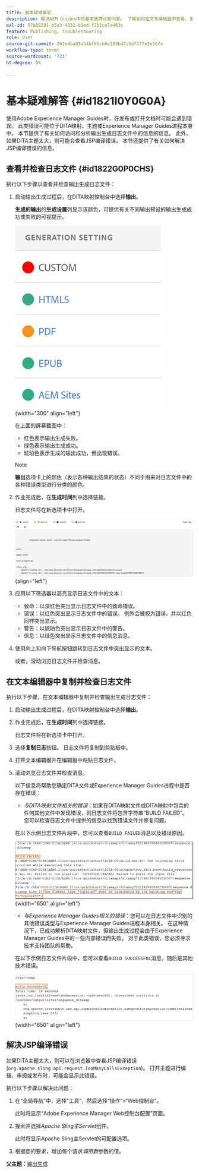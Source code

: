 ```yaml
---
title: 基本疑难解答
description: 解决AEM Guides中的基本故障诊断问题。 了解如何在文本编辑器中查看、复制和检查日志文件并解决JSP编译错误。
exl-id: 57b88291-b5a3-4931-b3ed-f2b2ce7a463c
feature: Publishing, Troubleshooting
role: User
source-git-commit: 262edba89ab4bf65cb6e109bd7c5df177e2e56fe
workflow-type: tm+mt
source-wordcount: '721'
ht-degree: 0%

---
```


# 基本疑难解答 {#id1821I0Y0G0A}

使用Adobe Experience Manager Guides时，在发布或打开文档时可能会遇到错误。 此类错误可能位于DITA映射、主题或Experience Manager Guides进程本身中。 本节提供了有关如何访问和分析输出生成日志文件中的信息的信息。 此外，如果DITA主题太大，则可能会查看JSP编译错误。 本节还提供了有关如何解决JSP编译错误的信息。

## 查看并检查日志文件 {#id1822G0P0CHS}

执行以下步骤以查看并检查输出生成日志文件：

1. 启动输出生成过程后，在DITA映射控制台中选择&#x200B;**输出**。

   **生成的输出**&#x200B;的&#x200B;**生成设置**&#x200B;列显示该颜色，可提供有关不同输出预设的输出生成成功或失败的可视提示。

   ![](images/output-general-settings-new.png){width="300" align="left"}

   在上面的屏幕截图中：

   - 红色表示输出生成失败。
   - 绿色表示输出生成成功。
   - 琥珀色表示生成的输出成功，但出现错误。

   >[!NOTE]
   >
   > **输出**&#x200B;选项卡上的颜色（表示各种输出结果的状态）不同于用来对日志文件中的各种错误类型进行分类的颜色。

1. 作业完成后，在&#x200B;**生成时间**&#x200B;列中选择链接。

   日志文件将在新选项卡中打开。

   ![](images/log-file-new.png){align="left"}

1. 应用以下筛选器以高亮显示日志文件中的文本：
   - 致命：以深红色突出显示日志文件中的致命错误。
   - 错误：以红色突出显示日志文件中的错误。 例外会被视为错误，并以红色同样突出显示。
   - 警告：以琥珀色突出显示日志文件中的警告。
   - 信息：以绿色突出显示日志文件中的信息消息。

1. 使用向上和向下导航按钮跳转到日志文件中突出显示的文本。

   或者，滚动浏览日志文件并检查消息。


## 在文本编辑器中复制并检查日志文件

执行以下步骤，在文本编辑器中复制并检查输出生成日志文件：

1. 启动输出生成过程后，在DITA映射控制台中选择&#x200B;**输出**。

1. 作业完成后，在&#x200B;**生成时间**&#x200B;列中选择链接。

   日志文件将在新选项卡中打开。

1. 选择&#x200B;**复制日志**&#x200B;按钮。 日志文件将复制到剪贴板中。
1. 打开文本编辑器并在编辑器中粘贴日志文件。

1. 滚动浏览日志文件并检查消息。

   以下信息将帮助您确定DITA文件或Experience Manager Guides进程中是否存在错误：

   - *与DITA映射文件相关的错误*：如果在DITA映射文件或DITA映射中包含的任何其他文件中发现错误，则日志文件将包含字符串“BUILD FAILED”。 您可以检查日志文件中提供的信息以找到错误文件并修复问题。

   在以下示例日志文件片段中，您可以查看`BUILD FAILED`消息以及错误原因。

   ![](images/dita-error-in-log-file.png){width="650" align="left"}

   - *与Experience Manager Guides相关的错误*：您可以在日志文件中识别的其他错误类型与Experience Manager Guides进程本身相关。 在这种情况下，已成功解析DITA映射文件，但输出生成过程会由于Experience Manager Guides中的一些内部错误而失败。 对于此类错误，您必须寻求技术支持团队的帮助。

   在以下示例日志文件片段中，您可以查看`BUILD SUCCESSFUL`消息，随后是其他技术错误。

   ![](images/process-error-in-log-file.png){width="650" align="left"}


## 解决JSP编译错误

如果DITA主题太大，则可以在浏览器中查看JSP编译错误\(`org.apache.sling.api.request.TooManyCallsException`\)。 打开主题进行编辑、审阅或发布时，可能会显示此错误。

执行以下步骤以解决此问题：

1. 在“全局导航”中，选择“工具”，然后选择“操作”\>“Web控制台”。

   此时将显示“Adobe Experience Manager Web控制台配置”页面。

1. 搜索并选择&#x200B;*Apache Sling主Servlet*&#x200B;组件。

   此时将显示Apache Sling主Servlet的可配置选项。

1. 根据您的要求，增加每个请求&#x200B;*调用数*&#x200B;参数的值。


**父主题：**&#x200B;[&#x200B;输出生成](generate-output.md)
